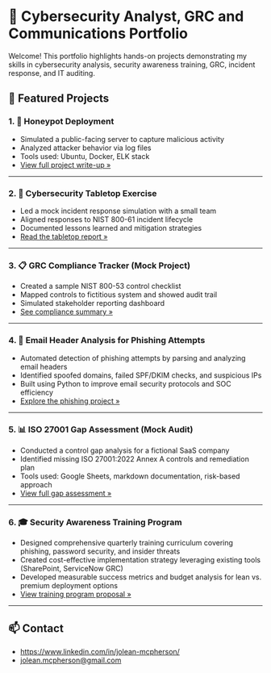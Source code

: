 # 💼 Cybersecurity Analyst, GRC and Communications Portfolio

Welcome! This portfolio highlights hands-on projects demonstrating my skills in cybersecurity analysis, security awareness training, GRC, incident response, and IT auditing.

## 🔐 Featured Projects

### 1. 🐍 Honeypot Deployment 
- Simulated a public-facing server to capture malicious activity
- Analyzed attacker behavior via log files
- Tools used: Ubuntu, Docker, ELK stack
- [View full project write-up »](https://github.com/JoleanMcPherson/Cybersecurity-Porfolio/blob/f2ffa354b7b83aebcf1d68a36f7e2ffb6adf4970/Honeypot)

---

### 2. 🎲 Cybersecurity Tabletop Exercise
- Led a mock incident response simulation with a small team
- Aligned responses to NIST 800-61 incident lifecycle
- Documented lessons learned and mitigation strategies
- [Read the tabletop report »](https://github.com/JoleanMcPherson/Cybersecurity-Porfolio/blob/05dd8f230dcd6d55b08e33a575aa20140ebbe09c/Tabletop%20Exercise)

---

### 3. 📋 GRC Compliance Tracker (Mock Project)
- Created a sample NIST 800-53 control checklist
- Mapped controls to fictitious system and showed audit trail
- Simulated stakeholder reporting dashboard
- [See compliance summary »](https://github.com/JoleanMcPherson/GRC-NIST-Compliance-Portfolio/blob/6373ecee4b426e01587b3d931946a813f79ea5b6/README.md)

---

### 4. 📧 Email Header Analysis for Phishing Attempts
- Automated detection of phishing attempts by parsing and analyzing email headers
- Identified spoofed domains, failed SPF/DKIM checks, and suspicious IPs
- Built using Python to improve email security protocols and SOC efficiency
- [Explore the phishing project »](https://github.com/JoleanMcPherson/Cybersecurity-Porfolio/blob/d2a810b756a0ba51a2d49579ce9cd4c0a04b8722/Email%20Header%20Analysis%20for%20Phishing%20Attempts)

---

### 5. 📊 ISO 27001 Gap Assessment (Mock Audit)
- Conducted a control gap analysis for a fictional SaaS company
- Identified missing ISO 27001:2022 Annex A controls and remediation plan
- Tools used: Google Sheets, markdown documentation, risk-based approach  
- [View full gap assessment »](https://github.com/joleanmcpherson/iso-27001-gap-assessment)

---

### 6. 🎓 Security Awareness Training Program

- Designed comprehensive quarterly training curriculum covering phishing, password security, and insider threats
- Created cost-effective implementation strategy leveraging existing tools (SharePoint, ServiceNow GRC)
- Developed measurable success metrics and budget analysis for lean vs. premium deployment options
- [View training program proposal »](https://github.com/JoleanMcPherson/Cybersecurity-Porfolio/blob/2c36be3f8cc9895fa2762d3158445a1fc724d356/Security%20Awareness%20Training%20Program%20Proposal)

---

## 📫 Contact
- https://www.linkedin.com/in/jolean-mcpherson/
- jolean.mcpherson@gmail.com
